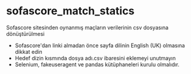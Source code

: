 # sofascore_match_statics
Sofascore sitesinden oynanmış maçların verilerinin csv dosyasına dönüştürülmesi
* Sofascore'dan linki almadan önce sayfa dilinin English (UK) olmasına dikkat edin
* Hedef dizin kısmında dosya adı.csv ibaresini eklemeyi unutmayın
* Selenium, fakeuseragent ve pandas kütüphaneleri kurulu olmalıdır.
